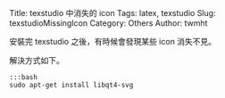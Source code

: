 Title: texstudio 中消失的 icon
Tags: latex, texstudio
Slug: texstudioMissingIcon
Category: Others
Author: twmht


安裝完 texstudio 之後，有時候會發現某些 icon 消失不見。

解決方式如下。

    :::bash
    sudo apt-get install libqt4-svg
